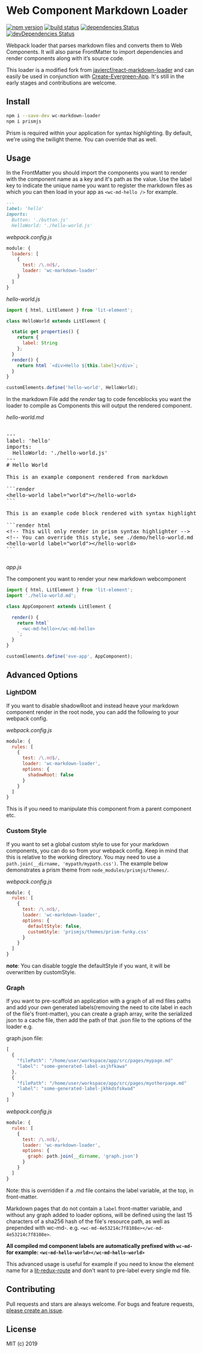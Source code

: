 Web Component Markdown Loader
==================

[![npm version](https://img.shields.io/npm/v/wc-markdown-loader.svg)](https://www.npmjs.com/package/wc-markdown-loader)
[![build status](https://travis-ci.com/hutchgrant/wc-markdown-loader.svg?branch=master)](https://travis-ci.com/hutchgrant/wc-markdown-loader)
[![dependencies Status](https://david-dm.org/hutchgrant/wc-markdown-loader/status.svg)](https://david-dm.org/hutchgrant/wc-markdown-loader)
[![devDependencies Status](https://david-dm.org/hutchgrant/wc-markdown-loader/dev-status.svg)](https://david-dm.org/hutchgrant/wc-markdown-loader?type=dev)

Webpack loader that parses markdown files and converts them to Web Components.
It will also parse FrontMatter to import dependencies and render components
along with it’s source code.

This loader is a modified fork from [javiercf/react-markdown-loader](https://github.com/javiercf/react-markdown-loader) and can easily be used in conjunction with [Create-Evergreen-App](https://github.com/ProjectEvergreen/create-evergreen-app). It's still in the early stages and contributions are welcome.

## Install

```bash
npm i --save-dev wc-markdown-loader
npm i prismjs
```

Prism is required within your application for syntax highlighting. By default, we're using the twilight theme. You can override that as well.

## Usage

In the FrontMatter you should import the components you want to render
with the component name as a key and it's path as the value.  Use the label key to indicate the unique name you want to register the markdown files as which you can then load in your app as `<wc-md-hello />` for example.

```markdown
---
label: 'hello'
imports:
  Button: './button.js'
  HelloWorld: './hello-world.js'
```

*webpack.config.js*
```js
module: {
  loaders: [
    {
      test: /\.md$/,
      loader: 'wc-markdown-loader'
    }
  ]
}
```

*hello-world.js*
```js
import { html, LitElement } from 'lit-element';

class HelloWorld extends LitElement {

  static get properties() {
    return {
      label: String
    };
  }
  render() {
    return html `<div>Hello ${this.label}</div>`;
  }
}

customElements.define('hello-world', HelloWorld);

```
In the markdown File add the *render* tag to code fenceblocks you want the
loader to compile as Components this will output the rendered component.

*hello-world.md*

<pre>

---
label: 'hello'
imports:
  HelloWorld: './hello-world.js'
---
# Hello World

This is an example component rendered from markdown

```render
&lt;hello-world label="world"&gt;&lt;/hello-world&gt;
```

This is an example code block rendered with syntax highlighter

```render html
&lt;!-- This will only render in prism syntax highlighter -->
&lt;!-- You can override this style, see ./demo/hello-world.md --&gt;
&lt;hello-world label="world"&gt;&lt;/hello-world&gt;
```

</pre>

*app.js*

The component you want to render your new markdown webcomponent

```js
import { html, LitElement } from 'lit-element';
import './hello-world.md';

class AppComponent extends LitElement {

  render() {
    return html`
      <wc-md-hello></wc-md-hello>
    `;
  }
}

customElements.define('eve-app', AppComponent);
```

## Advanced Options

### LightDOM

If you want to disable shadowRoot and instead heave your markdown component render in the root node, you can add the following to your webpack config.

*webpack.config.js*
```js
module: {
  rules: [
    {
      test: /\.md$/,
      loader: 'wc-markdown-loader',
      options: {
        shadowRoot: false
      }
    }
  ]
}
```

This is if you need to manipulate this component from a parent component etc.

### Custom Style

If you want to set a global custom style to use for your markdown components, you can do so from your webpack config. Keep in mind that this is relative to the working directory. You may need to use a `path.join(__dirname, 'mypath/mypath.css')`.  The example below demonstrates a prism theme from `node_modules/prismjs/themes/`.

*webpack.config.js*
```js
module: {
  rules: [
    {
      test: /\.md$/,
      loader: 'wc-markdown-loader',
      options: {
        defaultStyle: false,
        customStyle: 'prismjs/themes/prism-funky.css'
      }
    }
  ]
}
```

**note**: You can disable toggle the defaultStyle if you want, it will be overwritten by customStyle.

### Graph

If you want to pre-scaffold an application with a graph of all md files paths and add your own generated labels(removing the need to cite label in each of the file's front-matter), you can create a graph array, write the serialized json to a cache file, then add the path of that .json file to the options of the loader e.g.

graph.json file:

```js
[
  {
    "filePath": "/home/user/workspace/app/src/pages/mypage.md"
    "label": "some-generated-label-asjhfkawa"
  },
  {
    "filePath": "/home/user/workspace/app/src/pages/myotherpage.md"
    "label": "some-generated-label-jkhkdsfskwad"
  }
]
```


*webpack.config.js*
```js
module: {
  rules: [
    {
      test: /\.md$/,
      loader: 'wc-markdown-loader',
      options: {
        graph: path.join(__dirname, 'graph.json')
      }
    }
  ]
}
```

Note: this is overridden if a .md file contains the label variable, at the top, in front-matter.

Markdown pages that do not contain a `label` front-matter variable, and without any graph added to loader options, will be defined using the last 15 characters of a sha256 hash of the file's resource path, as well as prepended with wc-md-. e.g. `<wc-md-4e53214c7f8108e></wc-md-4e53214c7f8108e>`.

**All compiled md component labels are automatically prefixed with `wc-md-`  for example: `<wc-md-hello-world></wc-md-hello-world>`**

This advanced usage is useful for example if you need to know the element name for a [lit-redux-route](https://github.com/fernandopasik/lit-redux-router) and don't want to pre-label every single md file.

## Contributing

Pull requests and stars are always welcome. For bugs and feature requests, [please create an issue](../../issues/new).

## License

MIT (c) 2019